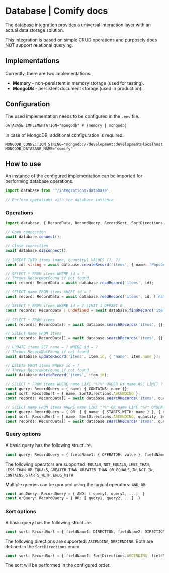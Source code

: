 
# Database | Comify docs

The database integration provides a universal interaction layer with an actual data storage solution.

This integration is based on simple CRUD operations and purposely does NOT support relational querying.

## Implementations

Currently, there are two implementations:

* **Memory** - non-persistent in memory storage (used for testing).
* **MongoDB** - persistent document storage (used in production).

## Configuration

The used implementation needs to be configured in the `.env` file.

```env
DATABASE_IMPLEMENTATION="mongodb" # (memory | mongodb)
```

In case of MongoDB, additional configuration is required.

```env
MONGODB_CONNECTION_STRING="mongodb://development:development@localhost:27017"
MONGODB_DATABASE_NAME="comify"
```

## How to use

An instance of the configured implementation can be imported for performing database operations.

```ts
import database from '^/integrations/database';

// Perform operations with the database instance
```

### Operations

```ts
import database, { RecordData, RecordQuery, RecordSort, SortDirections } from '^/integrations/database';

// Open connection
await database.connect();

// Close connection
await database.disconnect();

// INSERT INTO items (name, quantity) VALUES (?, ?)
const id: string = await database.createRecord('items', { name: 'Popcorn', quantity: 3 });

// SELECT * FROM items WHERE id = ?
// Throws RecordNotFound if not found
const record: RecordData = await database.readRecord('items', id);

// SELECT name FROM items WHERE id = ?
const record: RecordData = await database.readRecord('items', id, ['name']);

// SELECT * FROM items WHERE id = ? LIMIT 1 OFFSET 0
const records: RecordData | undefined = await database.findRecord('items', { id });

// SELECT * FROM items
const records: RecordData[] = await database.searchRecords('items', {});

// SELECT name FROM items
const records: RecordData[] = await database.searchRecords('items', {}, ['name']);

// UPDATE items SET name = ? WHERE id = ?
// Throws RecordNotFound if not found
await database.updateRecord('items', item.id, { 'name': item.name });

// DELETE FROM items WHERE id = ?
// Throws RecordNotFound if not found
await database.deleteRecord('items', item.id);

// SELECT * FROM items WHERE name LIKE "%?%" ORDER BY name ASC LIMIT ? OFFSET ?
const query: RecordQuery = { name: { CONTAINS: name }};
const sort: RecordSort = { name: SortDirections.ASCENDING };
const records: RecordData[] = await database.searchRecords('items', query, undefined, sort, limit, offset);

// SELECT name FROM items WHERE name LIKE "?%" OR name LIKE "%?" ORDER BY name ASC, quantity DESC LIMIT ? OFFSET ?;
const query: RecordQuery = { OR: [ { name: { STARTS_WITH: name } }, { name: { ENDS_WITH: name } } ] };
const sort: RecordSort = { name: SortDirections.ASCENDING, quantity: SortDirections.DESCENDING };
const records: RecordData[] = await database.searchRecords('items', query, ['name'], sort, limit, offset);
```

### Query options

A basic query has the following structure.

```ts
const query: RecordQuery = { fieldName1: { OPERATOR: value }, fieldName2: { OPERATOR: value }, ...  }
```

The following operators are supported: `EQUALS`, `NOT_EQUALS`, `LESS_THAN`, `LESS_THAN_OR_EQUALS`, `GREATER_THAN`, `GREATER_THAN_OR_EQUALS`, `IN`, `NOT_IN`, `CONTAINS`, `STARTS_WITH`, `ENDS_WITH`

Multiple queries can be grouped using the logical operators: `AND`, `OR`.

```ts
const andQuery: RecordQuery = { AND: [ query1, query2, ...]  }
const orQuery: RecordQuery = { OR: [ query1, query2, ...]  }
```

### Sort options

A basic query has the following structure.

```ts
const sort: RecordSort = { fieldName1: DIRECTION, fieldName2: DIRECTION, ... };
```

The following directions are supported: `ASCENDING`, `DESCENDING`. Both are defined in the `SortDirections` enum.

```ts
const sort: RecordSort = { fieldName1: SortDirections.ASCENDING, fieldName2: SortDirections.DESCENDING, ... };
```

The sort will be performed in the configured order.
